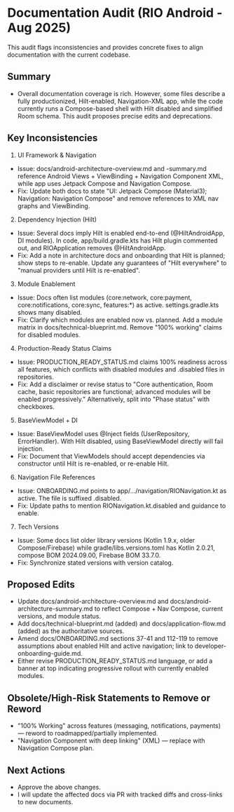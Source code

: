 # Documentation Audit (RIO Android - Aug 2025)

This audit flags inconsistencies and provides concrete fixes to align documentation with the current codebase.

## Summary
- Overall documentation coverage is rich. However, some files describe a fully productionized, Hilt-enabled, Navigation-XML app, while the code currently runs a Compose-based shell with Hilt disabled and simplified Room schema. This audit proposes precise edits and deprecations.

## Key Inconsistencies

1) UI Framework & Navigation
- Issue: docs/android-architecture-overview.md and -summary.md reference Android Views + ViewBinding + Navigation Component XML, while app uses Jetpack Compose and Navigation Compose.
- Fix: Update both docs to state "UI: Jetpack Compose (Material3); Navigation: Navigation Compose" and remove references to XML nav graphs and ViewBinding.

2) Dependency Injection (Hilt)
- Issue: Several docs imply Hilt is enabled end-to-end (@HiltAndroidApp, DI modules). In code, app/build.gradle.kts has Hilt plugin commented out, and RIOApplication removes @HiltAndroidApp.
- Fix: Add a note in architecture docs and onboarding that Hilt is planned; show steps to re-enable. Update any guarantees of "Hilt everywhere" to "manual providers until Hilt is re-enabled".

3) Module Enablement
- Issue: Docs often list modules (core:network, core:payment, core:notifications, core:sync, features:*) as active. settings.gradle.kts shows many disabled.
- Fix: Clarify which modules are enabled now vs. planned. Add a module matrix in docs/technical-blueprint.md. Remove "100% working" claims for disabled modules.

4) Production-Ready Status Claims
- Issue: PRODUCTION_READY_STATUS.md claims 100% readiness across all features, which conflicts with disabled modules and .disabled files in repositories.
- Fix: Add a disclaimer or revise status to "Core authentication, Room cache, basic repositories are functional; advanced modules will be enabled progressively." Alternatively, split into "Phase status" with checkboxes.

5) BaseViewModel + DI
- Issue: BaseViewModel uses @Inject fields (UserRepository, ErrorHandler). With Hilt disabled, using BaseViewModel directly will fail injection.
- Fix: Document that ViewModels should accept dependencies via constructor until Hilt is re-enabled, or re-enable Hilt.

6) Navigation File References
- Issue: ONBOARDING.md points to app/.../navigation/RIONavigation.kt as active. The file is suffixed .disabled.
- Fix: Update paths to mention RIONavigation.kt.disabled and guidance to enable.

7) Tech Versions
- Issue: Some docs list older library versions (Kotlin 1.9.x, older Compose/Firebase) while gradle/libs.versions.toml has Kotlin 2.0.21, compose BOM 2024.09.00, Firebase BOM 33.7.0.
- Fix: Synchronize stated versions with version catalog.

## Proposed Edits

- Update docs/android-architecture-overview.md and docs/android-architecture-summary.md to reflect Compose + Nav Compose, current versions, and module status.
- Add docs/technical-blueprint.md (added) and docs/application-flow.md (added) as the authoritative sources.
- Amend docs/ONBOARDING.md sections 37-41 and 112-119 to remove assumptions about enabled Hilt and active navigation; link to developer-onboarding-guide.md.
- Either revise PRODUCTION_READY_STATUS.md language, or add a banner at top indicating progressive rollout with currently enabled modules.

## Obsolete/High-Risk Statements to Remove or Reword
- "100% Working" across features (messaging, notifications, payments) — reword to roadmapped/partially implemented.
- "Navigation Component with deep linking" (XML) — replace with Navigation Compose plan.

## Next Actions
- Approve the above changes.
- I will update the affected docs via PR with tracked diffs and cross-links to new documents.

